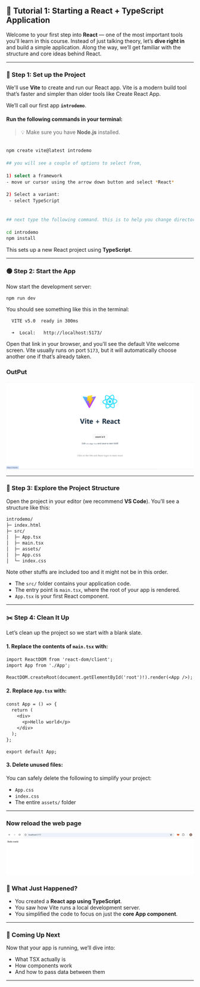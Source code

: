 ## 🧪 Tutorial 1: Starting a React + TypeScript Application

Welcome to your first step into **React** — one of the most important tools you'll learn in this course. Instead of just talking theory, let’s **dive right in** and build a simple application. Along the way, we’ll get familiar with the structure and core ideas behind React.

---

### 🚀 Step 1: Set up the Project

We'll use **Vite** to create and run our React app. Vite is a modern build tool that’s faster and simpler than older tools like Create React App.

We’ll call our first app **`introdemo`**.

#### Run the following commands in your terminal:

> 💡 Make sure you have **Node.js** installed.

```bash

npm create vite@latest introdemo

## you will see a couple of options to select from, 

1) select a framework
- move ur cursor using the arrow down button and select *React*

2) Select a variant:
 - select TypeScript


## next type the following command. this is to help you change directory to the project you just created and run installations to install react and other dependencies

cd introdemo
npm install
```

This sets up a new React project using **TypeScript**.

---

### 🟢 Step 2: Start the App

Now start the development server:

```bash
npm run dev
```

You should see something like this in the terminal:

```
  VITE v5.0  ready in 300ms

  ➜  Local:   http://localhost:5173/
```

Open that link in your browser, and you'll see the default Vite welcome screen. Vite usually runs on port `5173`, but it will automatically choose another one if that’s already taken.

### OutPut
![alt text](image.png)

---

### 🧭 Step 3: Explore the Project Structure

Open the project in your editor (we recommend **VS Code**). You’ll see a structure like this:

```
introdemo/
├─ index.html
├─ src/
│  ├─ App.tsx
│  ├─ main.tsx
│  ├─ assets/
│  ├─ App.css
│  └─ index.css
```
Note other stuffs are included too and it might not be in this order.

* The `src/` folder contains your application code.
* The entry point is `main.tsx`, where the root of your app is rendered.
* `App.tsx` is your first React component.

---

### ✂️ Step 4: Clean It Up

Let’s clean up the project so we start with a blank slate.

#### 1. Replace the contents of `main.tsx` with:

```tsx
import ReactDOM from 'react-dom/client';
import App from './App';

ReactDOM.createRoot(document.getElementById('root')!).render(<App />);
```

#### 2. Replace `App.tsx` with:

```tsx
const App = () => {
  return (
    <div>
      <p>Hello world</p>
    </div>
  );
};

export default App;
```

#### 3. Delete unused files:

You can safely delete the following to simplify your project:

* `App.css`
* `index.css`
* The entire `assets/` folder

---

### Now reload the web page

![alt text](image-1.png)

### 📖 What Just Happened?

* You created a **React app using TypeScript**.
* You saw how Vite runs a local development server.
* You simplified the code to focus on just the **core App component**.

---

### 🧠 Coming Up Next

Now that your app is running, we’ll dive into:

* What TSX actually is
* How components work
* And how to pass data between them
---
